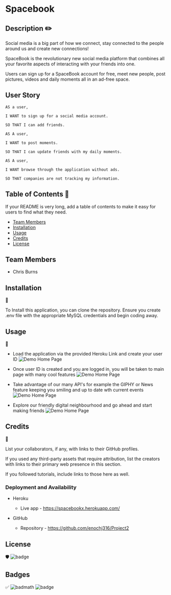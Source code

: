 # Spacebook     

## Description ✏️

Social media is a big part of how we connect, stay connected to the people around us and create new connections! 

SpaceBook is the revolutionary new social media platform that combines all your favorite aspects of interacting with your friends into one.

Users can sign up for a SpaceBook account for free, meet new people, post pictures, videos and daily moments all in an ad-free space.

## User Story

```
AS a user,

I WANT to sign up for a social media account.

SO THAT I can add friends.

AS A user,

I WANT to post moments.

SO THAT I can update friends with my daily moments.

AS A user,

I WANT browse through the application without ads.

SO THAT companies are not tracking my information.

```


## Table of Contents 📜

If your README is very long, add a table of contents to make it easy for users to find what they need.

* [Team Members](#team-members)
* [Installation](#installation)
* [Usage](#usage)
* [Credits](#credits)
* [License](#license)

## Team Members
* Chris Burns


## Installation 
💾

To Install this application, you can clone the repository. Ensure you create .env  file with the appropriate MySQL credentials and begin coding away.


## Usage 
🔧


* Load the application via the provided Heroku Link and create your user ID
    ![Demo Home Page](https://github.com/enochj316/Project2/blob/main/public/images/Spacebook1.png)

* Once user ID is created and you are logged in, you will be taken to main page with many cool features
    ![Demo Home Page](https://github.com/enochj316/Project2/blob/main/public/images/Spacebook2.png)

* Take advantage of our many API's for example the GIPHY or News feature keeping you smiling and up to date wth current events
    ![Demo Home Page](https://github.com/enochj316/Project2/blob/main/public/images/Spacebook3.png)

* Explore our friendly digital neighbourhood and go ahead and start making friends
    ![Demo Home Page](https://github.com/enochj316/Project2/blob/main/public/images/Spacebook.4png)


## Credits 
📣

List your collaborators, if any, with links to their GitHub profiles.

If you used any third-party assets that require attribution, list the creators with links to their primary web presence in this section.

If you followed tutorials, include links to those here as well.

### Deployment and Availability

* Heroku
  * Live app - https://spacebookx.herokuapp.com/
   
* GitHub
  * Repository - https://github.com/enochj316/Project2



## License 
🛡️
![badge](https://img.shields.io/badge/license-MIT-green)



## Badges 
✅
![badmath](https://img.shields.io/github/languages/top/nielsenjared/badmath)
![badge](https://img.shields.io/badge/license-MIT-green)



